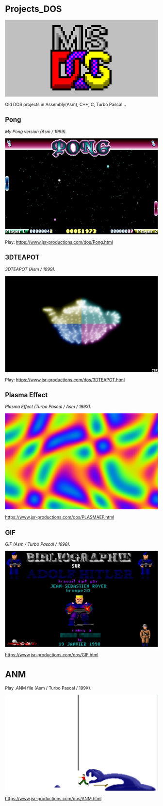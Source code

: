 # Projects_DOS

![Logo](/logo.jpg)

Old DOS projects in Assembly(Asm), C++, C, Turbo Pascal...


## Pong

*My Pong version (Asm / 1999).*

![Screenshot0](/Pong/Screenshots/screenshot0.jpg)

Play: https://www.jsr-productions.com/dos/Pong.html


## 3DTEAPOT

*3DTEAPOT (Asm / 1999).*

![Screenshot0](/3DTEAPOT/Screenshots/screenshot0.jpg)

Play: https://www.jsr-productions.com/dos/3DTEAPOT.html


## Plasma Effect

*Plasma Effect (Turbo Pascal / Asm / 199X).*

![Screenshot0](/PlasmaEffect/Screenshots/screenshot0.jpg)

https://www.jsr-productions.com/dos/PLASMAEF.html


## GIF

*GIF (Asm / Turbo Pascal / 1998).*

![Screenshot0](/GIF/Screenshots/screenshot0.jpg)

https://www.jsr-productions.com/dos/GIF.html


# ANM

Play .ANM file (Asm / Turbo Pascal / 199X).

![Screenshot0](/ANM/Screenshots/screenshot0.jpg)

https://www.jsr-productions.com/dos/ANM.html